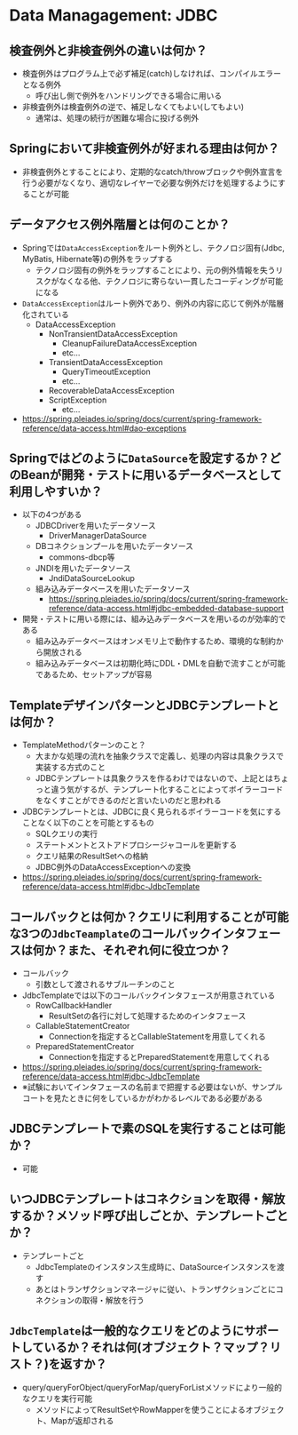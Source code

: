 # Data Managagement: JDBC
## 検査例外と非検査例外の違いは何か？
* 検査例外はプログラム上で必ず補足(catch)しなければ、コンパイルエラーとなる例外
    * 呼び出し側で例外をハンドリングできる場合に用いる
* 非検査例外は検査例外の逆で、補足しなくてもよい(してもよい)
    * 通常は、処理の続行が困難な場合に投げる例外

## Springにおいて非検査例外が好まれる理由は何か？
* 非検査例外とすることにより、定期的なcatch/throwブロックや例外宣言を行う必要がなくなり、適切なレイヤーで必要な例外だけを処理するようにすることが可能

## データアクセス例外階層とは何のことか？
* Springでは`DataAccessException`をルート例外とし、テクノロジ固有(Jdbc, MyBatis, Hibernate等)の例外をラップする
    * テクノロジ固有の例外をラップすることにより、元の例外情報を失うリスクがなくなる他、テクノロジに寄らない一貫したコーディングが可能になる
* `DataAccessException`はルート例外であり、例外の内容に応じて例外が階層化されている
    * DataAccessException
        * NonTransientDataAccessException
            * CleanupFailureDataAccessException
            * etc...
        * TransientDataAccessException
            * QueryTimeoutException
            * etc...
        * RecoverableDataAccessException
        * ScriptException
            * etc...
* <https://spring.pleiades.io/spring/docs/current/spring-framework-reference/data-access.html#dao-exceptions>

## Springではどのように`DataSource`を設定するか？どのBeanが開発・テストに用いるデータベースとして利用しやすいか？
* 以下の4つがある
    * JDBCDriverを用いたデータソース
        * DriverManagerDataSource
    * DBコネクションプールを用いたデータソース
        * commons-dbcp等
    * JNDIを用いたデータソース
        * JndiDataSourceLookup
    * 組み込みデータベースを用いたデータソース
        * <https://spring.pleiades.io/spring/docs/current/spring-framework-reference/data-access.html#jdbc-embedded-database-support>
* 開発・テストに用いる際には、組み込みデータベースを用いるのが効率的である
    * 組み込みデータベースはオンメモリ上で動作するため、環境的な制約から開放される
    * 組み込みデータベースは初期化時にDDL・DMLを自動で流すことが可能であるため、セットアップが容易

## TemplateデザインパターンとJDBCテンプレートとは何か？
* TemplateMethodパターンのこと？
    * 大まかな処理の流れを抽象クラスで定義し、処理の内容は具象クラスで実装する方式のこと
    * JDBCテンプレートは具象クラスを作るわけではないので、上記とはちょっと違う気がするが、テンプレート化することによってボイラーコードをなくすことができるのだと言いたいのだと思われる
* JDBCテンプレートとは、JDBCに良く見られるボイラーコードを気にすることなく以下のことを可能とするもの
    * SQLクエリの実行
    * ステートメントとストアドプロシージャコールを更新する
    * クエリ結果のResultSetへの格納
    * JDBC例外のDataAccessExceptionへの変換
* <https://spring.pleiades.io/spring/docs/current/spring-framework-reference/data-access.html#jdbc-JdbcTemplate>

## コールバックとは何か？クエリに利用することが可能な3つの`JdbcTeamplate`のコールバックインタフェースは何か？また、それぞれ何に役立つか？
* コールバック
    * 引数として渡されるサブルーチンのこと
* JdbcTemplateでは以下のコールバックインタフェースが用意されている
    * RowCallbackHandler
        * ResultSetの各行に対して処理するためのインタフェース
    * CallableStatementCreator
        * Connectionを指定するとCallableStatementを用意してくれる
    * PreparedStatementCreator
        * Connectionを指定するとPreparedStatementを用意してくれる
* <https://spring.pleiades.io/spring/docs/current/spring-framework-reference/data-access.html#jdbc-JdbcTemplate>
* ※試験においてインタフェースの名前まで把握する必要はないが、サンプルコートを見たときに何をしているかがわかるレベルである必要がある

## JDBCテンプレートで素のSQLを実行することは可能か？
* 可能

## いつJDBCテンプレートはコネクションを取得・解放するか？メソッド呼び出しごとか、テンプレートごとか？
* テンプレートごと
    * JdbcTemplateのインスタンス生成時に、DataSourceインスタンスを渡す
    * あとはトランザクションマネージャに従い、トランザクションごとにコネクションの取得・解放を行う

## `JdbcTemplate`は一般的なクエリをどのようにサポートしているか？それは何(オブジェクト？マップ？リスト？)を返すか？
* query/queryForObject/queryForMap/queryForListメソッドにより一般的なクエリを実行可能
    * メソッドによってResultSetやRowMapperを使うことによるオブジェクト、Mapが返却される
